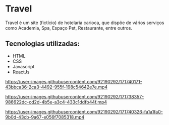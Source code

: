 # Travel

Travel é um site (fictício) de hotelaria carioca, que dispõe de vários serviços como Academia, Spa, Espaço Pet, Restaurante, entre outros.

## Tecnologias utilizadas:

- HTML
- CSS
- Javascript
- ReactJs

https://user-images.githubusercontent.com/92190292/171740171-43bbca36-2ca3-4492-955f-198c54642e7e.mp4

https://user-images.githubusercontent.com/92190292/171738357-986622dc-cd2d-4b5e-a3c4-433c1ddfb44f.mp4

https://user-images.githubusercontent.com/92190292/171740326-fa1a1fa0-9b0d-43cb-9a67-e056f7085318.mp4

